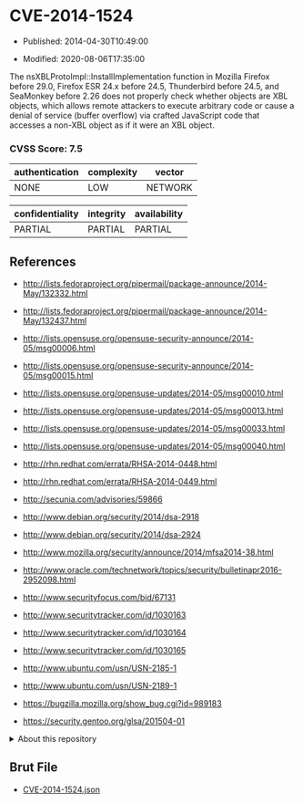 # CVE-2014-1524

- Published: 2014-04-30T10:49:00

- Modified: 2020-08-06T17:35:00

The nsXBLProtoImpl::InstallImplementation function in Mozilla Firefox before 29.0, Firefox ESR 24.x before 24.5, Thunderbird before 24.5, and SeaMonkey before 2.26 does not properly check whether objects are XBL objects, which allows remote attackers to execute arbitrary code or cause a denial of service (buffer overflow) via crafted JavaScript code that accesses a non-XBL object as if it were an XBL object.

### CVSS Score: **7.5**

| authentication | complexity | vector |
| --- | --- | --- |
| NONE | LOW | NETWORK |

| confidentiality | integrity | availability |
| --- | --- | --- |
| PARTIAL | PARTIAL | PARTIAL |

## References

* http://lists.fedoraproject.org/pipermail/package-announce/2014-May/132332.html

* http://lists.fedoraproject.org/pipermail/package-announce/2014-May/132437.html

* http://lists.opensuse.org/opensuse-security-announce/2014-05/msg00006.html

* http://lists.opensuse.org/opensuse-security-announce/2014-05/msg00015.html

* http://lists.opensuse.org/opensuse-updates/2014-05/msg00010.html

* http://lists.opensuse.org/opensuse-updates/2014-05/msg00013.html

* http://lists.opensuse.org/opensuse-updates/2014-05/msg00033.html

* http://lists.opensuse.org/opensuse-updates/2014-05/msg00040.html

* http://rhn.redhat.com/errata/RHSA-2014-0448.html

* http://rhn.redhat.com/errata/RHSA-2014-0449.html

* http://secunia.com/advisories/59866

* http://www.debian.org/security/2014/dsa-2918

* http://www.debian.org/security/2014/dsa-2924

* http://www.mozilla.org/security/announce/2014/mfsa2014-38.html

* http://www.oracle.com/technetwork/topics/security/bulletinapr2016-2952098.html

* http://www.securityfocus.com/bid/67131

* http://www.securitytracker.com/id/1030163

* http://www.securitytracker.com/id/1030164

* http://www.securitytracker.com/id/1030165

* http://www.ubuntu.com/usn/USN-2185-1

* http://www.ubuntu.com/usn/USN-2189-1

* https://bugzilla.mozilla.org/show_bug.cgi?id=989183

* https://security.gentoo.org/glsa/201504-01

<details>
<summary>About this repository</summary> 

  This repository is part of the project [Live Hack CVE](https://github.com/Live-Hack-CVE). Main website can be found [www.live-hack.org](https://www.live-hack.org) 
  
  Made by [Sn0wAlice](https://github.com/Sn0wAlice) for the people that care about security and need to have a feed of the latest CVEs. Hope you enjoy it, don't forget to star the repo and follow me on [Twitter](https://twitter.com/Sn0wAlice) and [Github](https://github.com/Sn0wAlice). And that is my [personnal website](https://www.alice-snow.me/)

  - [Home Page](https://github.com/Live-Hack-CVE)
  - [Framework](https://github.com/Live-Hack-CVE/cve-framework)
  - [CVE database](https://github.com/Live-Hack-CVE/full_database)
  - [Changelog](https://github.com/Live-Hack-CVE/Changelog)
</details>

## Brut File

* [CVE-2014-1524.json](https://raw.githubusercontent.com/Live-Hack-CVE/full_database/main/cves/2014/CVE-2014-1524.json)

